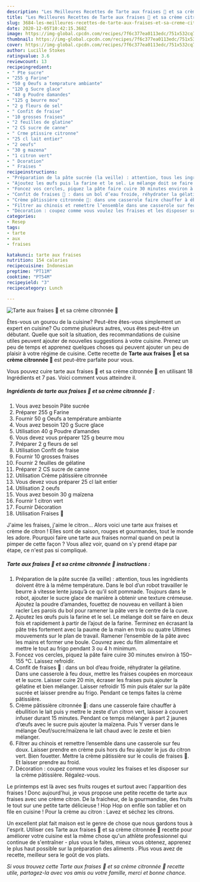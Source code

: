 ```yaml
---
description: "Les Meilleures Recettes de Tarte aux fraises 🍓 et sa crème citronnée 🍋"
title: "Les Meilleures Recettes de Tarte aux fraises 🍓 et sa crème citronnée 🍋"
slug: 3684-les-meilleures-recettes-de-tarte-aux-fraises-et-sa-creme-citronnee
date: 2020-12-05T10:42:15.368Z
image: https://img-global.cpcdn.com/recipes/7f6c377ea0113edc/751x532cq70/tarte-aux-fraises-🍓-et-sa-creme-citronnee-🍋-photo-principale-de-la-recette.jpg
thumbnail: https://img-global.cpcdn.com/recipes/7f6c377ea0113edc/751x532cq70/tarte-aux-fraises-🍓-et-sa-creme-citronnee-🍋-photo-principale-de-la-recette.jpg
cover: https://img-global.cpcdn.com/recipes/7f6c377ea0113edc/751x532cq70/tarte-aux-fraises-🍓-et-sa-creme-citronnee-🍋-photo-principale-de-la-recette.jpg
author: Lucille Stokes
ratingvalue: 3.6
reviewcount: 13
recipeingredient:
- " Pte sucre"
- "255 g Farine"
- "50 g Oeufs a temprature ambiante"
- "120 g Sucre glace"
- "40 g Poudre damandes"
- "125 g beurre mou"
- "2 g fleurs de sel"
- " Confit de fraise"
- "10 grosses fraises"
- "2 feuilles de glatine"
- "2 CS sucre de canne"
- " Crme ptissire citronne"
- "25 cl lait entier"
- "2 oeufs"
- "30 g mazena"
- "1 citron vert"
- " Dcoration"
- " Fraises "
recipeinstructions:
- "Préparation de la pâte sucrée (la veille) : attention, tous les ingrédients doivent être à la même température. Dans le bol d’un robot travailler le beurre à vitesse lente jusqu’à ce qu’il soit pommade. Toujours dans le robot, ajouter le sucre glace de manière à obtenir une texture crémeuse. Ajoutez la poudre d’amandes, fouettez de nouveau en veillant à bien racler Les parois du bol pour ramener la pâte vers le centre de la cuve."
- "Ajoutez les œufs puis la farine et le sel. Le mélange doit se faire en deux fois et rapidement à partir de l’ajout de la farine. Terminez en écrasant la pâte très fortement avec la paume de la main en trois ou quatre Ultimes mouvements sur le plan de travail. Ramener l’ensemble de la pâte avec les mains et former une boule. Couvrez avec du film alimentaire et mettre le tout au frigo pendant 3 ou 4 h minimum."
- "Foncez vos cercles, piquez la pâte faire cuire 30 minutes environ à 150–155 °C. Laissez refroidir."
- "Confit de fraises 🍓 : dans un bol d’eau froide, réhydrater la gélatine. Dans une casserole à feu doux, mettre les fraises coupées en morceaux et le sucre. Laisser cuire 20 min, écraser les fraises puis ajouter la gélatine et bien mélanger. Laisser refroidir 15 min puis étaler sur la pâte sucrée et laisser prendre au frigo. Pendant ce temps faites la crème pâtissière."
- "Crème pâtissière citronnée 🍋: dans une casserole faire chauffer à ébullition le lait puis y mettre le zeste d’un citron vert, laisser à couvert infuser durant 15 minutes. Pendant ce temps mélanger à part 2 jaunes d’œufs avec le sucre puis ajouter la maïzena. Puis Y verser dans le mélange Oeuf/sucre/maïzena le lait chaud avec le zeste et bien mélanger."
- "Filtrer au chinois et remettre l’ensemble dans une casserole sur feu doux. Laisser prendre en crème puis hors du feu ajouter le jus du citron vert. Bien fouetter. Mettre la crème pâtissière sur le coulis de fraises 🍓. Et laisser prendre au froid."
- "Décoration : coupez comme vous voulez les fraises et les disposer sur la crème pâtissière. Régalez-vous."
categories:
- Resep
tags:
- tarte
- aux
- fraises

katakunci: tarte aux fraises 
nutrition: 154 calories
recipecuisine: Indonesian
preptime: "PT11M"
cooktime: "PT54M"
recipeyield: "3"
recipecategory: Lunch

---
```



![Tarte aux fraises 🍓 et sa crème citronnée 🍋](https://img-global.cpcdn.com/recipes/7f6c377ea0113edc/751x532cq70/tarte-aux-fraises-🍓-et-sa-creme-citronnee-🍋-photo-principale-de-la-recette.jpg)

Êtes-vous un gourou de la cuisine? Peut-être êtes-vous simplement un expert en cuisine? Ou comme plusieurs autres, vous êtes peut-être un débutant. Quelle que soit la situation, des recommandations de cuisine utiles peuvent ajouter de nouvelles suggestions à votre cuisine. Prenez un peu de temps et apprenez quelques choses qui peuvent ajouter un peu de plaisir à votre régime de cuisine. Cette recette de <strong> Tarte aux fraises 🍓 et sa crème citronnée 🍋 </strong> est peut-être parfaite pour vous.

<!--inarticleads1-->

Vous pouvez cuire tarte aux fraises 🍓 et sa crème citronnée 🍋 en utilisant 18 Ingrédients et 7 pas. Voici comment vous atteindre il.

##### Ingrédients de tarte aux fraises 🍓 et sa crème citronnée 🍋 :

1. Vous avez besoin  Pâte sucrée
1. Préparer 255 g Farine
1. Fournir 50 g Oeufs a température ambiante
1. Vous avez besoin 120 g Sucre glace
1. Utilisation 40 g Poudre d’amandes
1. Vous devez vous préparer 125 g beurre mou
1. Préparer 2 g fleurs de sel
1. Utilisation  Confit de fraise
1. Fournir 10 grosses fraises
1. Fournir 2 feuilles de gélatine
1. Préparer 2 CS sucre de canne
1. Utilisation  Crème pâtissière citronnée
1. Vous devez vous préparer 25 cl lait entier
1. Utilisation 2 oeufs
1. Vous avez besoin 30 g maïzena
1. Fournir 1 citron vert
1. Fournir  Décoration
1. Utilisation  Fraises 🍓


J&#39;aime les fraises, j&#39;aime le citron… Alors voici une tarte aux fraises et crème de citron ! Elles sont de saison, rouges et gourmandes, tout le monde les adore. Pourquoi faire une tarte aux fraises normal quand on peut la pimper de cette façon ? Vous allez voir, quand on s&#39;y prend étape par étape, ce n&#39;est pas si compliqué. 

<!--inarticleads2-->

##### Tarte aux fraises 🍓 et sa crème citronnée 🍋 instructions :

1. Préparation de la pâte sucrée (la veille) : attention, tous les ingrédients doivent être à la même température. Dans le bol d’un robot travailler le beurre à vitesse lente jusqu’à ce qu’il soit pommade. Toujours dans le robot, ajouter le sucre glace de manière à obtenir une texture crémeuse. Ajoutez la poudre d’amandes, fouettez de nouveau en veillant à bien racler Les parois du bol pour ramener la pâte vers le centre de la cuve.
1. Ajoutez les œufs puis la farine et le sel. Le mélange doit se faire en deux fois et rapidement à partir de l’ajout de la farine. Terminez en écrasant la pâte très fortement avec la paume de la main en trois ou quatre Ultimes mouvements sur le plan de travail. Ramener l’ensemble de la pâte avec les mains et former une boule. Couvrez avec du film alimentaire et mettre le tout au frigo pendant 3 ou 4 h minimum.
1. Foncez vos cercles, piquez la pâte faire cuire 30 minutes environ à 150–155 °C. Laissez refroidir.
1. Confit de fraises 🍓 : dans un bol d’eau froide, réhydrater la gélatine. Dans une casserole à feu doux, mettre les fraises coupées en morceaux et le sucre. Laisser cuire 20 min, écraser les fraises puis ajouter la gélatine et bien mélanger. Laisser refroidir 15 min puis étaler sur la pâte sucrée et laisser prendre au frigo. Pendant ce temps faites la crème pâtissière.
1. Crème pâtissière citronnée 🍋: dans une casserole faire chauffer à ébullition le lait puis y mettre le zeste d’un citron vert, laisser à couvert infuser durant 15 minutes. Pendant ce temps mélanger à part 2 jaunes d’œufs avec le sucre puis ajouter la maïzena. Puis Y verser dans le mélange Oeuf/sucre/maïzena le lait chaud avec le zeste et bien mélanger.
1. Filtrer au chinois et remettre l’ensemble dans une casserole sur feu doux. Laisser prendre en crème puis hors du feu ajouter le jus du citron vert. Bien fouetter. Mettre la crème pâtissière sur le coulis de fraises 🍓. Et laisser prendre au froid.
1. Décoration : coupez comme vous voulez les fraises et les disposer sur la crème pâtissière. Régalez-vous.


Le printemps est là avec ses fruits rouges et surtout avec l&#39;apparition des fraises ! Donc aujourd&#39;hui, je vous propose une petite recette de tarte aux fraises avec une crème citron. De la fraicheur, de la gourmandise, des fruits le tout sur une petite tarte délicieuse ! Hop Hop on enfile son tablier et on file en cuisine ! Pour la crème au citron : Lavez et séchez les citrons. 

<!--inarticleads1-->

<p>
Un excellent plat fait maison est le genre de chose que nous gardons tous à l'esprit. Utiliser ces Tarte aux fraises 🍓 et sa crème citronnée 🍋 recette pour améliorer votre cuisine est la même chose qu'un athlète professionnel qui continue de s'entraîner - plus vous le faites, mieux vous obtenez, apprenez le plus haut possible sur la préparation des aliments . Plus vous avez de recette, meilleur sera le goût de vos plats.
</p>

<p>
<i>Si vous trouvez cette Tarte aux fraises 🍓 et sa crème citronnée 🍋 recette utile, partagez-la avec vos amis ou votre famille, merci et bonne chance.</i>
</p>
